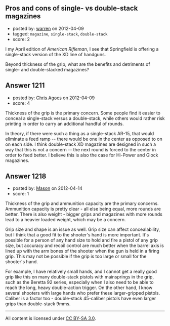 ## Pros and cons of single- vs double-stack magazines

- posted by: [warren](https://stackexchange.com/users/-1/143-warren) on 2012-04-09
- tagged: `magazine`, `single-stack`, `double-stack`
- score: 2

I my April edition of *American Rifleman*, I see that Springfield is offering a single-stack version of the XD line of handguns.

Beyond thickness of the grip, what are the benefits and detriments of single- and double-stacked magazines?


## Answer 1211

- posted by: [Chris Agocs](https://stackexchange.com/users/-1/12-chris-agocs) on 2012-04-09
- score: 4

Thickness of the grip is the primary concern. Some people find it easier to conceal a single-stack versus a double-stack, while others would rather risk printing in order to carry an additional handful of rounds.

In theory, if there were such a thing as a single-stack AR-15, that would eliminate a feed ramp -- there would be one in the center as opposed to on on each side. I think double-stack XD magazines are designed in such a way that this is not a concern -- the next round is forced to the center in order to feed better. I believe this is also the case for Hi-Power and Glock magazines. 


## Answer 1218

- posted by: [Mason](https://stackexchange.com/users/-1/19-mason) on 2012-04-14
- score: 1

Thickness of the grip and ammunition capacity are the primary concerns. Ammunition capacity is pretty clear - all else being equal, more rounds are better. There is also weight - bigger grips and magazines with more rounds lead to a heavier loaded weight, which may be a concern.

Grip size and shape is an issue as well. Grip size can affect concealability, but I think that a good fit to the shooter's hand is more important. It's possible for a person of any hand size to hold and fire a pistol of any grip size, but accuracy and recoil control are much better when the barrel axis is lined up with the arm bones of the shooter when the gun is held in a firing grip. This may not be possible if the grip is too large or small for the shooter's hand.

For example, I have relatively small hands, and I cannot get a really good grip like this on many double-stack pistols with mainsprings in the grip, such as the Beretta 92 series, especially when I also need to be able to reach the long, heavy double-action trigger. On the other hand, I know several shooters with large hands who prefer these larger-gripped pistols. Caliber is a factor too - double-stack 45-caliber pistols have even larger grips than double-stack 9mms.



---

All content is licensed under [CC BY-SA 3.0](https://creativecommons.org/licenses/by-sa/3.0/).
